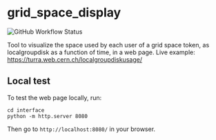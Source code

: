 # grid_space_display
![GitHub Workflow Status](https://img.shields.io/github/actions/workflow/status/wiso/grid_space_display/python-app.yml)


Tool to visualize the space used by each user of a grid space token, as localgroupdisk as a function of time, in a web page. Live example: https://turra.web.cern.ch/localgroupdiskusage/


## Local test

To test the web page locally, run:

```
cd interface
python -m http.server 8080
```

Then go to `http://localhost:8080/` in your browser.
